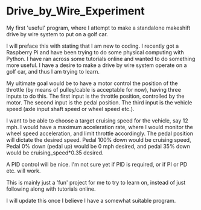 # Drive_by_Wire_Experiment
My first 'useful' program, where I attempt to make a standalone makeshift drive by wire system to put on a golf car.

I will preface this with stating that I am new to coding.
I recently got a Raspberry Pi and have been trying to do some physical computing with Python. I have ran across some tutorials online and wanted to do something more useful. I have a desire to make a drive by wire system operate on a golf car, and thus I am trying to learn.

My ultimate goal would be to have a motor control the position of the throttle (by means of pulley/cable is acceptable for now), having three inputs to do this.
The first input is the throttle position, controlled by the motor.
The second input is the pedal position.
The third input is the vehicle speed (axle input shaft speed or wheel speed etc.).

I want to be able to choose a target cruising speed for the vehicle, say 12 mph. I would have a maximum acceleration rate, where I would monitor the wheel speed acceleration, and limit throttle accordingly. The pedal position will dictate the desired speed. Pedal 100% down would be cruising speed, Pedal 0% down (pedal up) would be 0 mph desired, and pedal 35% down would be cruising_speed*0.35 desired.

A PID control will be nice. I'm not sure yet if PID is required, or if PI or PD etc. will work. 

This is mainly just a 'fun' project for me to try to learn on, instead of just following along with tutorials online.

I will update this once I believe I have a somewhat suitable program.
